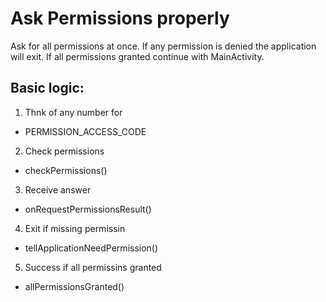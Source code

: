 # Ask Permissions properly

Ask for all permissions at once. If any permission is denied the application will exit. If all permissions granted continue with MainActivity.

## Basic logic:
1. Thnk of any number for               
  * PERMISSION_ACCESS_CODE
2. Check permissions                    
  * checkPermissions()
3. Receive answer
  * onRequestPermissionsResult()
4. Exit if missing permissin            
  * tellApplicationNeedPermission()
5. Success if all permissins granted    
  * allPermissionsGranted()
